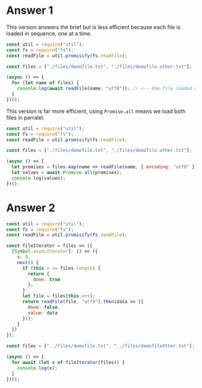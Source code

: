 # Answer 1

This version answers the brief but is less efficient because each file is loaded in sequence, one at a time.

```js
const util = require("util");
const fs = require("fs");
const readFile = util.promisify(fs.readFile);

const files = ["./files/demofile.txt", "./files/demofile.other.txt"];

(async () => {
  for (let name of files) {
    console.log(await readFile(name, "utf8")); // <-- One file loaded at a time, instead of all files at once
  }
})();
```

This version is far more efficient, using `Promise.all` means we load both files in parralel.

```js
const util = require("util");
const fs = require("fs");
const readFile = util.promisify(fs.readFile);

const files = ["./files/demofile.txt", "./files/demofile.other.txt"];

(async () => {
  let promises = files.map(name => readFile(name, { encoding: "utf8" }));
  let values = await Promise.all(promises);
  console.log(values);
})();
```

# Answer 2

```js
const util = require("util");
const fs = require("fs");
const readFile = util.promisify(fs.readFile);

const fileIterator = files => ({
  [Symbol.asyncIterator]: () => ({
    x: 0,
    next() {
      if (this.x >= files.length) {
        return {
          done: true
        };
      }
      let file = files[this.x++];
      return readFile(file, "utf8").then(data => ({
        done: false,
        value: data
      }));
    }
  })
});

const files = ["../files/demofile.txt", "../files/demofileOther.txt"];

(async () => {
  for await (let x of fileIterator(files)) {
    console.log(x);
  }
})();
```